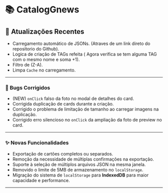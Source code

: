 # 📚 CatalogGnews

## 🚀 Atualizações Recentes

- Carregamento automático de JSONs. (Atraves de um link direto do repositorio do Github).
- Logica de criação de TAGs refeita ( Agora verifica se tem alguma TAG com o mesmo nome e soma +1).
- Filtro de (Z-A).
- Limpa `Cache` no carregamento.

---

### 🐞 Bugs Corrigidos

- (NEW) `onClick` falso da foto no modal de detalhes do card.
- Corrigida duplicação de cards durante a criação.
- Corrigido o problema de limitação de tamanho ao carregar imagens na duplicação.
- Corrigido erro silencioso no `onClick` da ampliação da foto de preview no card.

---

### ✨ Novas Funcionalidades

- Exportação de cartões completos ou separados.
- Remoção da necessidade de múltiplas confirmações na exportação.
- Suporte à seleção de múltiplos arquivos JSON na mesma janela.
- Removido o limite de 5MB de armazenamento no `localStorage`.
- Migração do sistema de `localStorage` para **IndexedDB** para maior capacidade e performance.

---

